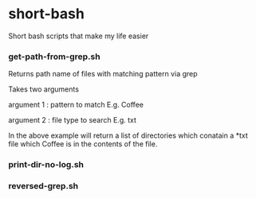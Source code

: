 # short-bash

Short bash scripts that make my life easier

### get-path-from-grep.sh

Returns path name of files with matching pattern via grep

Takes two arguments

argument 1 : pattern to match     E.g. Coffee

argument 2 : file type to search  E.g. txt

In the above example will return a list of directories which conatain a *txt file which Coffee is in the contents of the file.

### print-dir-no-log.sh

### reversed-grep.sh


